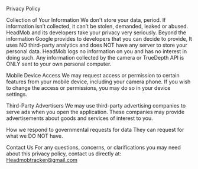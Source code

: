 Privacy Policy

Collection of Your Information
We don't store your data, period.
If information isn’t collected, it can’t be stolen, demanded, leaked or abused. HeadMob and its developers take your privacy very seriously. Beyond the information Google provides to developers that you can decide to provide, It uses NO third-party analytics and does NOT have any server to store your personal data. HeadMob logs no information on you and has no interest in doing such. Any information collected by the camera or TrueDepth API is ONLY sent to your own personal computer. 

Mobile Device Access 
We may request access or permission to certain features from your mobile device, including your camera phone. If you wish to change the access or permissions, you may do so in your device settings. 

Third-Party Advertisers
We may use third-party advertising companies to serve ads when you open the application. These companies may provide advertisements about goods and services of interest to you. 

How we respond to governmental requests for data
They can request for what we DO NOT have.

Contact Us
For any questions, concerns, or clarifications you may need about this privacy policy, contact us directly at:
Headmobtracker@gmail.com
